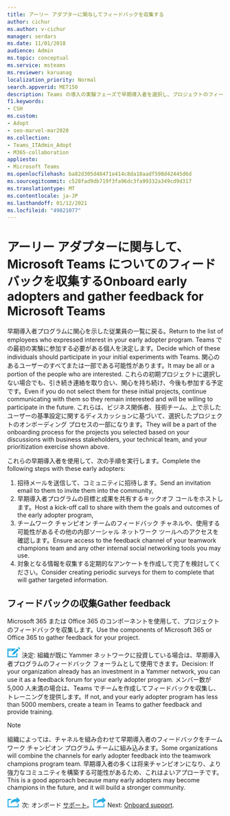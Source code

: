 ```yaml
---
title: アーリー アダプターに関与してフィードバックを収集する
author: cichur
ms.author: v-cichur
manager: serdars
ms.date: 11/01/2018
audience: Admin
ms.topic: conceptual
ms.service: msteams
ms.reviewer: karuanag
localization_priority: Normal
search.appverid: MET150
description: Teams の導入の実験フェーズで早期導入者を選択し、プロジェクトのフィードバックを収集します。
f1.keywords:
- CSH
ms.custom:
- Adopt
- seo-marvel-mar2020
ms.collection:
- Teams_ITAdmin_Adopt
- M365-collaboration
appliesto:
- Microsoft Teams
ms.openlocfilehash: ba82d305d48471e414c8da18aadf598d42445d6d
ms.sourcegitcommit: c528fad9db719f3fa96dc3fa99332a349cd9d317
ms.translationtype: MT
ms.contentlocale: ja-JP
ms.lasthandoff: 01/12/2021
ms.locfileid: "49821077"
---
```

# <a name="onboard-early-adopters-and-gather-feedback-for-microsoft-teams"></a><span data-ttu-id="06abf-103">アーリー アダプターに関与して、Microsoft Teams についてのフィードバックを収集する</span><span class="sxs-lookup"><span data-stu-id="06abf-103">Onboard early adopters and gather feedback for Microsoft Teams</span></span>

<span data-ttu-id="06abf-104">早期導入者プログラムに関心を示した従業員の一覧に戻る。</span><span class="sxs-lookup"><span data-stu-id="06abf-104">Return to the list of employees who expressed interest in your early adopter program.</span></span> <span data-ttu-id="06abf-105">Teams での最初の実験に参加する必要がある個人を決定します。</span><span class="sxs-lookup"><span data-stu-id="06abf-105">Decide which of these individuals should participate in your initial experiments with Teams.</span></span> <span data-ttu-id="06abf-106">関心のあるユーザーのすべてまたは一部である可能性があります。</span><span class="sxs-lookup"><span data-stu-id="06abf-106">It may be all or a portion of the people who are interested.</span></span> <span data-ttu-id="06abf-107">これらの初期プロジェクトに選択しない場合でも、引き続き連絡を取り合い、関心を持ち続け、今後も参加する予定です。</span><span class="sxs-lookup"><span data-stu-id="06abf-107">Even if you do not select them for these initial projects, continue communicating with them so they remain interested and will be willing to participate in the future.</span></span> <span data-ttu-id="06abf-108">これらは、ビジネス関係者、技術チーム、上で示したユーザーの基準設定に関するディスカッションに基づいて、選択したプロジェクトのオンボーディング プロセスの一部になります。</span><span class="sxs-lookup"><span data-stu-id="06abf-108">They will be a part of the onboarding process for the projects you selected based on your discussions with business stakeholders, your technical team, and your prioritization exercise shown above.</span></span> 

<span data-ttu-id="06abf-109">これらの早期導入者を使用して、次の手順を実行します。</span><span class="sxs-lookup"><span data-stu-id="06abf-109">Complete the following steps with these early adopters:</span></span>

1. <span data-ttu-id="06abf-110">招待メールを送信して、コミュニティに招待します。</span><span class="sxs-lookup"><span data-stu-id="06abf-110">Send an invitation email to them to invite them into the community,</span></span>
2. <span data-ttu-id="06abf-111">早期導入者プログラムの目標と成果を共有するキックオフ コールをホストします。</span><span class="sxs-lookup"><span data-stu-id="06abf-111">Host a kick-off call to share with them the goals and outcomes of the early adopter program,</span></span>
3. <span data-ttu-id="06abf-112">チームワーク チャンピオン チームのフィードバック チャネルや、使用する可能性があるその他の内部ソーシャル ネットワーク ツールへのアクセスを確認します。</span><span class="sxs-lookup"><span data-stu-id="06abf-112">Ensure access to the feedback channel of your teamwork champions team and any other internal social networking tools you may use.</span></span> 
4. <span data-ttu-id="06abf-113">対象となる情報を収集する定期的なアンケートを作成して完了を検討してください。</span><span class="sxs-lookup"><span data-stu-id="06abf-113">Consider creating periodic surveys for them to complete that will gather targeted information.</span></span>

## <a name="gather-feedback"></a><span data-ttu-id="06abf-114">フィードバックの収集</span><span class="sxs-lookup"><span data-stu-id="06abf-114">Gather feedback</span></span>

<span data-ttu-id="06abf-115">Microsoft 365 または Office 365 のコンポーネントを使用して、プロジェクトのフィードバックを収集します。</span><span class="sxs-lookup"><span data-stu-id="06abf-115">Use the components of Microsoft 365 or Office 365 to gather feedback for your project.</span></span>
  
![判断ポイントを表すアイコン](media/teams-adoption-decision-icon.png) <span data-ttu-id="06abf-117">決定: 組織が既に Yammer ネットワークに投資している場合は、早期導入者プログラムのフィードバック フォーラムとして使用できます。</span><span class="sxs-lookup"><span data-stu-id="06abf-117">Decision: If your organization already has an investment in a Yammer network, you can use it as a feedback forum for your early adopter program.</span></span> <span data-ttu-id="06abf-118">メンバー数が 5,000 人未満の場合は、Teams でチームを作成してフィードバックを収集し、トレーニングを提供します。</span><span class="sxs-lookup"><span data-stu-id="06abf-118">If not, and your early adopter program has less than 5000 members, create a team in Teams to gather feedback and provide training.</span></span>
  
> [!Note]
> <span data-ttu-id="06abf-119">組織によっては、チャネルを組み合わせて早期導入者のフィードバックをチームワーク チャンピオン プログラム チームに組み込みます。</span><span class="sxs-lookup"><span data-stu-id="06abf-119">Some organizations will combine the channels for early adopter feedback into the teamwork champions program team.</span></span> <span data-ttu-id="06abf-120">早期導入者の多くは将来チャンピオンになり、より強力なコミュニティを構築する可能性があるため、これはよいアプローチです。</span><span class="sxs-lookup"><span data-stu-id="06abf-120">This is a good approach because many early adopters may become champions in the future, and it will build a stronger community.</span></span> 


<span data-ttu-id="06abf-121">![次の手順を表すアイコン ](media/teams-adoption-next-icon.png) 次: オンボード [サポート](teams-adoption-onboard-support.md)。</span><span class="sxs-lookup"><span data-stu-id="06abf-121">![An icon representing the next step](media/teams-adoption-next-icon.png) Next: [Onboard support](teams-adoption-onboard-support.md).</span></span>
